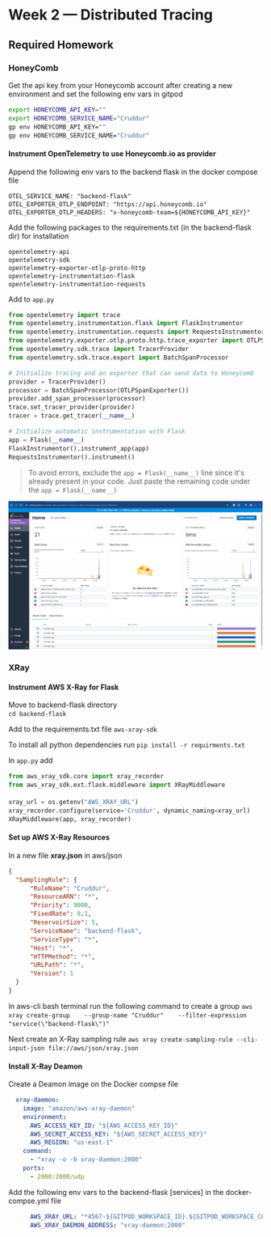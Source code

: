 # Week 2 — Distributed Tracing

## Required Homework
### HoneyComb
Get the api key from your Honeycomb account after creating a new environment and set the following env vars in gitpod  
```sh
export HONEYCOMB_API_KEY=""
export HONEYCOMB_SERVICE_NAME="Cruddur"
gp env HONEYCOMB_API_KEY=""
gp env HONEYCOMB_SERVICE_NAME="Cruddur"
```

#### Instrument OpenTelemetry to use Honeycomb.io as provider
Append the following env vars to the backend flask in the docker compose file  
```
OTEL_SERVICE_NAME: "backend-flask"
OTEL_EXPORTER_OTLP_ENDPOINT: "https://api.honeycomb.io"
OTEL_EXPORTER_OTLP_HEADERS: "x-honeycomb-team=${HONEYCOMB_API_KEY}"
```

Add the following packages to the requirements.txt (in the backend-flask dir) for installation
```
opentelemetry-api 
opentelemetry-sdk 
opentelemetry-exporter-otlp-proto-http 
opentelemetry-instrumentation-flask 
opentelemetry-instrumentation-requests
```

Add to ``app.py``  
```py
from opentelemetry import trace
from opentelemetry.instrumentation.flask import FlaskInstrumentor
from opentelemetry.instrumentation.requests import RequestsInstrumentor
from opentelemetry.exporter.otlp.proto.http.trace_exporter import OTLPSpanExporter
from opentelemetry.sdk.trace import TracerProvider
from opentelemetry.sdk.trace.export import BatchSpanProcessor
```
```py
# Initialize tracing and an exporter that can send data to Honeycomb
provider = TracerProvider()
processor = BatchSpanProcessor(OTLPSpanExporter())
provider.add_span_processor(processor)
trace.set_tracer_provider(provider)
tracer = trace.get_tracer(__name__)
```
```py
# Initialize automatic instrumentation with Flask
app = Flask(__name__)
FlaskInstrumentor().instrument_app(app)
RequestsInstrumentor().instrument()
```
> To avoid errors, exclude the ``app = Flask(__name__)`` line since it's already present in your code. Just paste the remaining code under the ``app = Flask(__name__)``

![OTEL data](../_docs/assets/cruddur_OTEL.png)

### XRay
#### Instrument AWS X-Ray for Flask
Move to backend-flask directory  
``cd backend-flask``  

Add to the requirements.txt file
``aws-xray-sdk``  

To install all python dependencies run
``pip install -r requirments.txt``

In ``app.py`` add
```py
from aws_xray_sdk.core import xray_recorder
from aws_xray_sdk.ext.flask.middleware import XRayMiddleware

xray_url = os.getenv("AWS_XRAY_URL")
xray_recorder.configure(service='Cruddur', dynamic_naming=xray_url)
XRayMiddleware(app, xray_recorder)
```

#### Set up AWS X-Ray Resources
In a new file **xray.json** in aws/json
```json
{
  "SamplingRule": {
      "RuleName": "Cruddur",
      "ResourceARN": "*",
      "Priority": 9000,
      "FixedRate": 0.1,
      "ReservoirSize": 5,
      "ServiceName": "backend-flask",
      "ServiceType": "*",
      "Host": "*",
      "HTTPMethod": "*",
      "URLPath": "*",
      "Version": 1
  }
}
```
In aws-cli bash terminal run the following command to create a group
```aws xray create-group    --group-name "Cruddur"    --filter-expression "service(\"backend-flask\")"```  

Next create an X-Ray sampling rule
```aws xray create-sampling-rule --cli-input-json file://aws/json/xray.json```

#### Install X-Ray Deamon
Create a Deamon image on the Docker compse file
```yml
  xray-daemon:
    image: "amazon/aws-xray-daemon"
    environment:
      AWS_ACCESS_KEY_ID: "${AWS_ACCESS_KEY_ID}"
      AWS_SECRET_ACCESS_KEY: "${AWS_SECRET_ACCESS_KEY}"
      AWS_REGION: "us-east-1"
    command:
      - "xray -o -b xray-daemon:2000"
    ports:
      - 2000:2000/udp
```

Add the following env vars to the backend-flask [services] in the docker-compse.yml file
```yml
      AWS_XRAY_URL: "*4567-${GITPOD_WORKSPACE_ID}.${GITPOD_WORKSPACE_CLUSTER_HOST}*"
      AWS_XRAY_DAEMON_ADDRESS: "xray-daemon:2000"
```